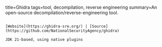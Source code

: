 title=Ghidra
tags=tool, decompilation, reverse engineering
summary=An open-source decompilation/reverse-engineering tool.
~~~~~~

[Website](https://ghidra-sre.org/) | [Source](https://github.com/NationalSecurityAgency/ghidra)

JDK 21-based, using native plugins

